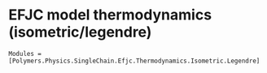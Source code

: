 # EFJC model thermodynamics (isometric/legendre)

```@autodocs
Modules = [Polymers.Physics.SingleChain.Efjc.Thermodynamics.Isometric.Legendre]
```
